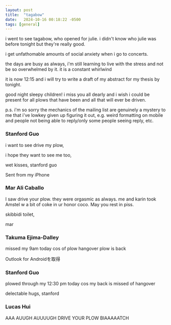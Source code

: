 ```yaml
---
layout: post
title:  "tagabow"
date:   2024-10-16 00:18:22 -0500
tags: [general]
---
```

i went to see tagabow, who opened for julie. i didn't know who julie was
before tonight but they're really good.

i get unfathomable amounts of social anxiety when i go to concerts.

the days are busy as always, i'm still learning to live with the stress and
not be so overwhelmed by it. it is a constant whirlwind

it is now 12:15 and i will try to write a draft of my abstract for my thesis
by tonight.

good night sleepy children! i miss you all dearly and i wish i could be
present for all plows that have been and all that will ever be driven.

p.s. i'm so sorry the mechanics of the mailing list are genuinely a mystery to
me that i've lowkey given up figuring it out, e.g. weird formatting on mobile
and people not being able to reply/only some people seeing reply, etc.

### Stanford Guo
i want to see drive my plow,

i hope they want to see me too,

wet kisses,
stanford guo

Sent from my iPhone

### Mar Ali Caballo
I saw drive your plow. they were orgasmic as always.
me and karin took Amstel w a bit of coke in ur honor coco. May you rest in piss.

skibbidi toilet,

mar

### Takuma Ejima-Dalley
missed my 9am today cos of plow hangover plow is back

Outlook for Androidを取得

### Stanford Guo
plowed through my 12:30 pm today cos my back is missed of hangover

delectable hugs,
stanford

### Lucas Hui
AAA AUUGH AUUUUGH DRIVE YOUR PLOW BIAAAAATCH



